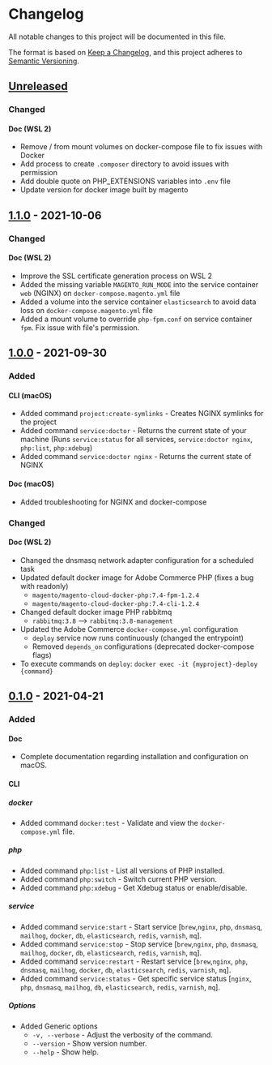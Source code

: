 # Changelog
All notable changes to this project will be documented in this file.

The format is based on [Keep a Changelog](https://keepachangelog.com/en/1.1.0/),
and this project adheres to [Semantic Versioning](https://semver.org/spec/v2.0.0.html).






## [Unreleased]
### Changed
#### Doc (WSL 2)
- Remove / from mount volumes on docker-compose file to fix issues with Docker
- Add process to create `.composer` directory to avoid issues with permission
- Add double quote on PHP_EXTENSIONS variables into `.env` file
- Update version for docker image built by magento



## [1.1.0] - 2021-10-06
### Changed
#### Doc (WSL 2)
- Improve the SSL certificate generation process on WSL 2
- Added the missing variable `MAGENTO_RUN_MODE` into the service container `web` (NGINX) on `docker-compose.magento.yml` file
- Added a volume into the service container `elasticsearch` to avoid data loss on `docker-compose.magento.yml` file
- Added a mount volume to override `php-fpm.conf` on service container `fpm`. Fix issue with file's permission.


## [1.0.0] - 2021-09-30
### Added

#### CLI (macOS)
- Added command `project:create-symlinks` - Creates NGINX symlinks for the project
- Added command `service:doctor` - Returns the current state of your machine (Runs `service:status` for all services, `service:doctor nginx`, `php:list`, `php:xdebug`)
- Added command `service:doctor nginx` - Returns the current state of NGINX

#### Doc (macOS)
- Added troubleshooting for NGINX and docker-compose

### Changed
#### Doc (WSL 2)
- Changed the dnsmasq network adapter configuration for a scheduled task
- Updated default docker image for Adobe Commerce PHP (fixes a bug with readonly)
  - `magento/magento-cloud-docker-php:7.4-fpm-1.2.4`
  - `magento/magento-cloud-docker-php:7.4-cli-1.2.4`
- Changed default docker image PHP rabbitmq
  - `rabbitmq:3.8` --> `rabbitmq:3.8-management`
- Updated the Adobe Commerce `docker-compose.yml` configuration
  - `deploy` service now runs continuously (changed the entrypoint)
  - Removed `depends_on` configurations (deprecated docker-compose flags)
- To execute commands on `deploy`: `docker exec -it {myproject}-deploy {command}`



## [0.1.0] - 2021-04-21
### Added
#### Doc
- Complete documentation regarding installation and configuration on macOS.

#### CLI
##### docker
- Added command `docker:test` - Validate and view the `docker-compose.yml` file.

##### php
- Added command `php:list` - List all versions of PHP installed.
- Added command `php:switch` - Switch current PHP version.
- Added command `php:xdebug` - Get Xdebug status or enable/disable.

##### service
- Added command `service:start` - Start service [`brew`,`nginx`, `php`, `dnsmasq`, `mailhog`, `docker`, `db`, `elasticsearch`, `redis`, `varnish`, `mq`].
- Added command `service:stop` - Stop service [`brew`,`nginx`, `php`, `dnsmasq`, `mailhog`, `docker`, `db`, `elasticsearch`, `redis`, `varnish`, `mq`].
- Added command `service:restart` - Restart service [`brew`,`nginx`, `php`, `dnsmasq`, `mailhog`, `docker`, `db`, `elasticsearch`, `redis`, `varnish`, `mq`].
- Added command `service:status` - Get specific service status [`nginx`, `php`, `dnsmasq`, `mailhog`, `db`, `elasticsearch`, `redis`, `varnish`, `mq`].

##### Options
- Added Generic options
  - `-v, --verbose` - Adjust the verbosity of the command.
  - `--version` - Show version number.
  - `--help` - Show help.






[Unreleased]: https://github.com/absolunet/pleaz/compare/1.1.0...HEAD
[1.1.0]:      https://github.com/absolunet/pleaz/compare/1.0.0...1.1.0
[1.0.0]:      https://github.com/absolunet/pleaz/compare/0.1.0...1.0.0
[0.1.0]:      https://github.com/absolunet/pleaz/releases/tag/0.1.0
